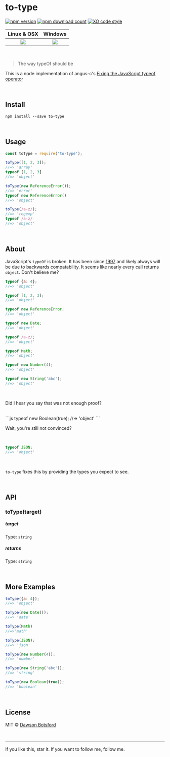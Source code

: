 # to-type
[![npm version](https://img.shields.io/npm/v/to-type.svg)](https://www.npmjs.com/package/to-type)
[![npm download count](http://img.shields.io/npm/dm/to-type.svg?style=flat)](http://npmjs.org/to-type)
[![XO code style](https://img.shields.io/badge/code_style-XO-5ed9c7.svg)](https://github.com/sindresorhus/xo)

  <table>
    <thead>
      <tr>
        <th>Linux & OSX</th>
        <th>Windows</th>
      </tr>
    </thead>
    <tbody>
      <tr>
        <td align='center'>
          <a href='https://travis-ci.org/dawsonbotsford/to-type'><img src='https://api.travis-ci.org/dawsonbotsford/to-type.svg?branch=master'></a>
        </td>
        <td align='center'>
          <a href='https://ci.appveyor.com/project/dawsonbotsford/to-type'><img src='https://ci.appveyor.com/api/projects/status/xnen769jka939d6t/branch/master?svg=true'></a>
        </td>
      </tr>
    </tbody>
  </table>

<br>

> The way typeOf should be

This is a node implementation of angus-c's [Fixing the JavaScript typeof operator](https://javascriptweblog.wordpress.com/2011/08/08/fixing-the-javascript-typeof-operator/)

<br>

## Install

```
npm install --save to-type
```

<br>

## Usage

```js
const toType = require('to-type');

toType([1, 2, 3]);
//=> 'array'
typeof [1, 2, 3]
//=> 'object'

toType(new ReferenceError());
//=> 'error'
typeof new ReferenceError()
//=> 'object'

toType(/a-z/);
//=> 'regexp'
typeof /a-z/
//=> 'object'
```

<br>

## About
JavaScript's `typeOf` is broken. It has been since [1997](http://www.ecma-international.org/publications/files/ECMA-ST-ARCH/ECMA-262,%201st%20edition,%20June%201997.pdf#sec-11.4.3) and likely always will be due to backwards compatability. It seems like nearly every call returns `object`. Don't believe me?

```js
typeof {a: 4};
//=> 'object'

typeof [1, 2, 3];
//=> 'object'

typeof new ReferenceError;
//=> 'object'

typeof new Date;
//=> 'object'

typeof /a-z/;
//=> 'object'

typeof Math;
//=> 'object'

typeof new Number(4);
//=> 'object'

typeof new String('abc');
//=> 'object'
```

<br>

Did I hear you say that was not enough proof?

<br>
```js
typeof new Boolean(true);
//=> 'object'
```

<br>

Wait, you're still not convinced?

<br>

```js
typeof JSON;
//=> 'object'
```

<br>

`to-type` fixes this by providing the types you expect to see.

<br>

## API

### toType(target)

##### target

Type: `string`

##### returns

Type: `string`

<br>

## More Examples
```js
toType({a: 4});
//=> 'object'

toType(new Date());
//=> 'date'

toType(Math)
//=>'math'

toType(JSON);
//=> 'json'

toType(new Number(4));
//=> 'number'

toType(new String('abc'));
//=> 'string'

toType(new Boolean(true));
//=> 'boolean'
```

<br>

## License

MIT © [Dawson Botsford](http://dawsonbotsford.com)

<br>

---
If you like this, star it. If you want to follow me, follow me.
